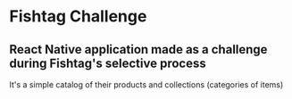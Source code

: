 # Fishtag Challenge

## React Native application made as a challenge during Fishtag's selective process

It's a simple catalog of their products and collections (categories of items)
